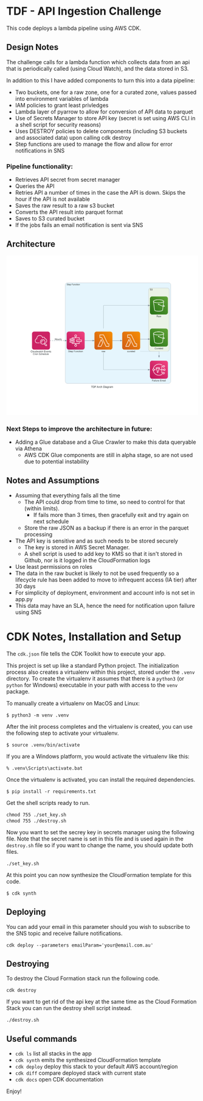 
# TDF - API Ingestion Challenge

This code deploys a lambda pipeline using AWS CDK. 

## Design Notes

The challenge calls for a lambda function which collects data from an api that is periodically called (using Cloud Watch), and the data stored in S3.

In addition to this I have added components to turn this into a data pipeline:
* Two buckets, one for a raw zone, one for a curated zone, values passed into environment variables of lambda
* IAM policies to grant least privledges
* Lambda layer of pyarrow to allow for conversion of API data to parquet
* Use of Secrets Manager to store API key (secret is set using AWS CLI in a shell script for security reasons)
* Uses DESTROY policies to delete components (including S3 buckets and associated data) upon calling cdk destroy
* Step functions are used to manage the flow and allow for error notifications in SNS

### Pipeline functionality:

* Retrieves API secret from secret manager
* Queries the API
* Retries API a number of times in the case the API is down. Skips the hour if the API is not available
* Saves the raw result to a raw s3 bucket
* Converts the API result into parquet format
* Saves to S3 curated bucket
* If the jobs fails an email notification is sent via SNS

## Architecture
![TDF Architecture](tdf_arch_diagram.png)

### Next Steps to improve the architecture in future:

* Adding a Glue database and a Glue Crawler to make this data queryable via Athena
  * AWS CDK Glue components are still in alpha stage, so are not used due to potential instability

## Notes and Assumptions

* Assuming that everything fails all the time
  * The API could drop from time to time, so need to control for that (within limits). 
    * If fails more than 3 times, then gracefully exit and try again on next schedule
  * Store the raw JSON as a backup if there is an error in the parquet processing
* The API key is sensitive and as such needs to be stored securely
  * The key is stored in AWS Secret Manager.
  * A shell script is used to add key to KMS so that it isn't stored in Github, nor is it logged in the CloudFormation logs
* Use least permissions on roles
* The data in the raw bucket is likely to not be used frequently so a lifecycle rule has been added to move to infrequent access (IA tier) after 30 days
* For simplicity of deployment, environment and account info is not set in app.py
* This data may have an SLA, hence the need for notification upon failure using SNS
  
# CDK Notes, Installation and Setup

The `cdk.json` file tells the CDK Toolkit how to execute your app.

This project is set up like a standard Python project.  The initialization
process also creates a virtualenv within this project, stored under the `.venv`
directory.  To create the virtualenv it assumes that there is a `python3`
(or `python` for Windows) executable in your path with access to the `venv`
package. 

To manually create a virtualenv on MacOS and Linux:

```
$ python3 -m venv .venv
```

After the init process completes and the virtualenv is created, you can use the following
step to activate your virtualenv.

```
$ source .venv/bin/activate
```

If you are a Windows platform, you would activate the virtualenv like this:

```
% .venv\Scripts\activate.bat
```

Once the virtualenv is activated, you can install the required dependencies.

```
$ pip install -r requirements.txt
```

Get the shell scripts ready to run.

```
chmod 755 ./set_key.sh
chmod 755 ./destroy.sh
```

Now you want to set the secrey key in secrets manager using the following file. Note that the secret name is set in this file and is used again in the `destroy.sh` file so if you want to change the name, you should update both files.

```
./set_key.sh
```

At this point you can now synthesize the CloudFormation template for this code.

```
$ cdk synth
```

## Deploying
You can add your email in this parameter should you wish to subscribe to the SNS topic and receive failure notifications.
```
cdk deploy --parameters emailParam='your@email.com.au'
```

## Destroying

To destroy the Cloud Formation stack run the following code.

```
cdk destroy
```

If you want to get rid of the api key at the same time as the Cloud Formation Stack you can run the destroy shell script instead.
```
./destroy.sh
```

## Useful commands

 * `cdk ls`          list all stacks in the app
 * `cdk synth`       emits the synthesized CloudFormation template
 * `cdk deploy`      deploy this stack to your default AWS account/region
 * `cdk diff`        compare deployed stack with current state
 * `cdk docs`        open CDK documentation

Enjoy!
